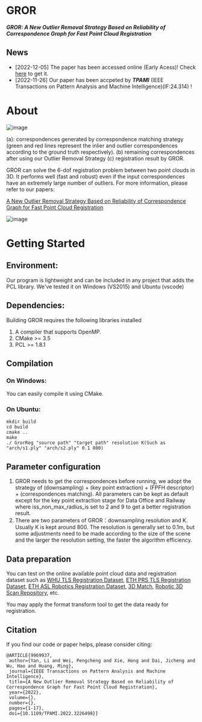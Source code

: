 # GROR
***GROR: A New Outlier Removal Strategy Based on Reliability of Correspondence Graph for Fast Point Cloud Registration***
## News
* [2022-12-05] The paper has been accessed online (Early Acess)! Check [here](https://doi.org/10.1109/TPAMI.2022.3226498) to get it.
* [2022-11-26] Our paper has been accpeted by ***TPAMI*** (IEEE Transactions on Pattern Analysis and Machine Intelligence)(IF:24.314) !
# About
![image](https://user-images.githubusercontent.com/32131223/158051652-8494f83e-4439-4034-a5ff-ff28920b088f.png)

(a): correspondences generated by correspondence matching strategy (green and red lines represent the inlier and outlier correspondences according to the ground truth respectively). (b) remaining correspondences after using our Outlier Removal Strategy (c) registration result by GROR.

GROR can solve the 6-dof registration problem between two point clouds in 3D. It performs well (fast and robust) even if the input correspondences have an extremely large number of outliers. For more information, please refer to our papers:

[A New Outlier Removal Strategy Based on Reliability of Correspondence Graph for Fast Point Cloud Registration](https://doi.org/10.1109/TPAMI.2022.3226498)

![image](https://user-images.githubusercontent.com/32131223/158198857-c878d438-2e13-4ed2-99ab-528b4bdb294b.png)
# Getting Started
## Environment:
Our program is lightweight and can be included in any project that adds the PCL library. We've tested it on Windows (VS2015) and Ubuntu (vscode)
## Dependencies:
Building GROR requires the following libraries installed
1. A compiler that supports OpenMP.
2. CMake >= 3.5
3. PCL >= 1.8.1
## Compilation
 ### On Windows:  
  You can easily compile it using CMake.
 ### On Ubuntu:
 ```
mkdir build
cd build
cmake ..
make
./ GrorReg "source path" "target path" resolution K(Such as "arch/s1.ply" "arch/s2.ply" 0.1 800)
```
## Parameter configuration
1. GROR needs to get the correspondences before running, we adopt the strategy of (downsampling) + (key point extraction) + (FPFH descriptor) + (correspondences matching). All parameters can be kept as default except for the key point extraction stage for Data Office and Railway where iss_non_max_radius_is set to 2 and 9 to get a better registration result.
2. There are two parameters of GROR：downsampling resolution and K. Usually K is kept around 800. The resolution is generally set to 0.1m, but some adjustments need to be made according to the size of the scene and the larger the resolution setting, the faster the algorithm efficiency.
## Data preparation
 You can test on the online available point cloud data and registration dataset such as [WHU TLS Registration Dataset](http://3s.whu.edu.cn/ybs/en/benchmark.htm), [ETH PRS TLS Registration Dataset](https://prs.igp.ethz.ch/research/completed_projects/automatic_registration_of_point_clouds.html), [ETH ASL Robotics Registration Dataset](https://projects.asl.ethz.ch/datasets/doku.php?id=laserregistration:laserregistration), [3D Match](http://3dmatch.cs.princeton.edu/), [Robotic 3D Scan Repository](http://kos.informatik.uni-osnabrueck.de/3Dscans/), etc.

You may apply the format transform tool to get the data ready for registration.

## Citation
If you find our code or paper helps, please consider citing:


 ```
@ARTICLE{9969937,
  author={Yan, Li and Wei, Pengcheng and Xie, Hong and Dai, Jicheng and Wu, Hao and Huang, Ming},
  journal={IEEE Transactions on Pattern Analysis and Machine Intelligence}, 
  title={A New Outlier Removal Strategy Based on Reliability of Correspondence Graph for Fast Point Cloud Registration}, 
  year={2022},
  volume={},
  number={},
  pages={1-17},
  doi={10.1109/TPAMI.2022.3226498}}
```
#

